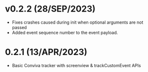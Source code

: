 # v0.2.2 (28/SEP/2023)
- Fixes crashes caused during init when optional arguments are not passed
- Added event sequence number to the event payload.

# 0.2.1 (13/APR/2023)
- Basic Conviva tracker with screenview & trackCustomEvent APIs
